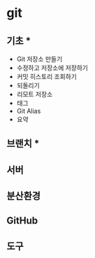 # git





## 기초 *

- Git 저장소 만들기
- 수정하고 저장소에 저장하기
- 커밋 히스토리 조회하기
- 되돌리기
- 리모트 저장소
- 태그
- Git Alias
- 요약



## 브랜치 *



## 서버



## 분산환경



## GitHub



## 도구